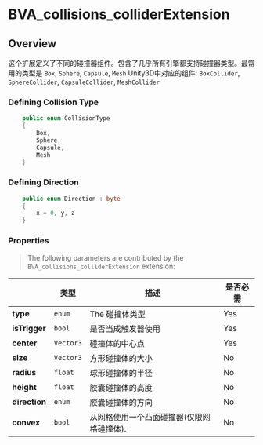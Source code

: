 # BVA_collisions_colliderExtension

## Overview

这个扩展定义了不同的碰撞器组件。包含了几乎所有引擎都支持碰撞器类型。最常用的类型是 `Box`, `Sphere`, `Capsule`, `Mesh`
Unity3D中对应的组件: `BoxCollider`, `SphereCollider`, `CapsuleCollider`, `MeshCollider`

### Defining Collision Type

```csharp
    public enum CollisionType
    {
        Box,
        Sphere,
        Capsule,
        Mesh
    }
```

### Defining Direction

```csharp
    public enum Direction : byte
    {
        x = 0, y, z
    }
```

### Properties
> The following parameters are contributed by the `BVA_collisions_colliderExtension` extension:

|              | 类型         | 描述            | 是否必需             |
|----------------|------------|---------------|----------------------|
|**type**               | `enum`                                                                        | The 碰撞体类型         | Yes   |
|**isTrigger**               | `bool`                                                                        | 是否当成触发器使用         | Yes   |
|**center**               | `Vector3`                                                                        |  碰撞体的中心点        | Yes   |
|**size**               | `Vector3`                                                                        | 方形碰撞体的大小         | No   |
|**radius**               | `float`                                                                        | 球形碰撞体的半径         | No  |
|**height**              | `float`             | 胶囊碰撞体的高度   | No                   |
|**direction**              | `enum`             | 胶囊碰撞体的方向   | No                   |
|**convex**              | `bool`             | 从网格使用一个凸面碰撞器(仅限网格碰撞体).   | No                   |